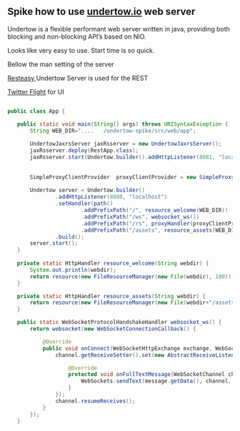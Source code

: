 
## Spike how to use [undertow.io](http://undertow.io/) web server 

Undertow is a flexible performant web server written in java, providing both blocking and non-blocking API’s based on NIO.


Looks like very easy to use.
Start time is so quick.

 Bellow the man setting of the server
 
 [Resteasy ](http://www.jboss.org/resteasy) Undertow Server is used for the REST
 
 [Twitter Flight](http://twitter.github.io/flight/) for UI
 

 ```java
 
 public class App {

	public static void main(String[] args) throws URISyntaxException {
		String WEB_DIR="....   /undertow-spike/src/web/app";
		
		UndertowJaxrsServer jaxRsserver = new UndertowJaxrsServer();
	    jaxRsserver.deploy(RestApp.class);
	    jaxRsserver.start(Undertow.builder().addHttpListener(8081, "localhost"));		
		
	        
	    SimpleProxyClientProvider  proxyClientProvider = new SimpleProxyClientProvider(new URI("http://localhost:8081/rs"));
	    
		Undertow server = Undertow.builder()
                .addHttpListener(8080, "localhost")
                .setHandler(path()
                		.addPrefixPath("/", resource_welcome(WEB_DIR))
                        .addPrefixPath("/ws", websocket_ws())
                        .addPrefixPath("/rs", proxyHandler(proxyClientProvider))
                        .addPrefixPath("/assets", resource_assets(WEB_DIR)))
                .build();
        server.start();        
	}
	
	private static HttpHandler resource_welcome(String webdir) {
		System.out.println(webdir);
		return resource(new FileResourceManager(new File(webdir), 100)).addWelcomeFiles("index.html");
	}

	private static HttpHandler resource_assets(String webdir) {		
		return resource(new FileResourceManager(new File(webdir+"/assets"), 100));
	}

	public static WebSocketProtocolHandshakeHandler websocket_ws() {
		return websocket(new WebSocketConnectionCallback() {

			@Override
			public void onConnect(WebSocketHttpExchange exchange, WebSocketChannel channel) {
				channel.getReceiveSetter().set(new AbstractReceiveListener() {

					@Override
					protected void onFullTextMessage(WebSocketChannel channel, BufferedTextMessage message) {
						WebSockets.sendText(message.getData(), channel, null);
					}
				});
				channel.resumeReceives();
			}
		});
	}
 
 ```






